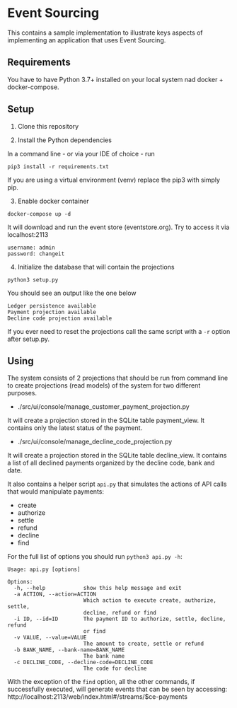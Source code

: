 # Event Sourcing 

This contains a sample implementation to illustrate keys aspects of implementing an application that uses Event Sourcing.

## Requirements

You have to have Python 3.7+ installed on your local system nad docker + docker-compose.

## Setup

1. Clone this repository

2. Install the Python dependencies

In a command line - or via your IDE of choice - run

`pip3 install -r requirements.txt`

If you are using a virtual environment (venv) replace the pip3 with simply pip.

3. Enable docker container

`docker-compose up -d`

It will download and run the event store (eventstore.org). Try to access it via localhost:2113

```
username: admin
password: changeit
```

4. Initialize the database that will contain the projections

`python3 setup.py`

You should see an output like the one below
```
Ledger persistence available
Payment projection available
Decline code projection available
```

If you ever need to reset the projections call the same script with a `-r` option after setup.py.

## Using

The system consists of 2 projections that should be run from command line to create projections (read models) of the system
for two different purposes.

- ./src/ui/console/manage_customer_payment_projection.py

It will create a projection stored in the SQLite table payment_view. It contains only the latest status of the payment.

- ./src/ui/console/manage_decline_code_projection.py

It will create a projection stored in the SQLite table decline_view. It contains a list of all declined payments organized
by the decline code, bank and date.

It also contains a helper script `api.py` that simulates the actions of API calls that would manipulate payments:
- create
- authorize
- settle
- refund
- decline
- find

For the full list of options you should run `python3 api.py -h`:
```
Usage: api.py [options]

Options:
  -h, --help            show this help message and exit
  -a ACTION, --action=ACTION
                        Which action to execute create, authorize, settle,
                        decline, refund or find
  -i ID, --id=ID        The payment ID to authorize, settle, decline, refund
                        or find
  -v VALUE, --value=VALUE
                        The amount to create, settle or refund
  -b BANK_NAME, --bank-name=BANK_NAME
                        The bank name
  -c DECLINE_CODE, --decline-code=DECLINE_CODE
                        The code for decline

```
With the exception of the `find` option, all the other commands, if successfully executed, will generate events that can
be seen by accessing: http://localhost:2113/web/index.html#/streams/$ce-payments

